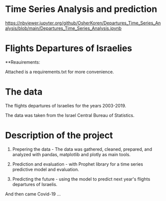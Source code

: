 # Time Series Analysis and prediction
https://nbviewer.jupyter.org/github/OsherKoren/Departures_Time_Series_Analysis/blob/main/Departures_Time_Series_Analysis.ipynb 

# Flights Departures  of Israelies
**Reauirements: 

Attached is a requirements.txt for more convenience.


# The data

The flights departures of Israelies for the years 2003-2019. 

The data was taken from the Israel Central Bureau of Statistics.


# Description of the project

1) Prepering the data - The data was gathered, cleaned, prepared, and analyzed with pandas, matplotlib and plotly as main tools.

2) Prediction and evaluation - with Prophet library for a time series predictive model and evaluation. 

3) Predicting the future -  using the model to predict next year's flights departures of Israelis.

And then came Covid-19 ...

